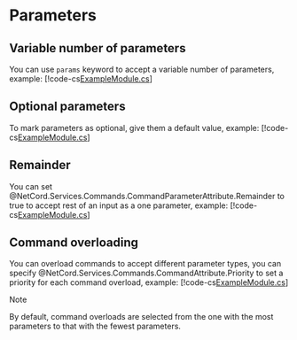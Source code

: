 # Parameters

## Variable number of parameters
You can use `params` keyword to accept a variable number of parameters, example:
[!code-cs[ExampleModule.cs](Parameters/ExampleModule.cs#L9-L13)]

## Optional parameters
To mark parameters as optional, give them a default value, example:
[!code-cs[ExampleModule.cs](Parameters/ExampleModule.cs#L15-L19)]

## Remainder
You can set @NetCord.Services.Commands.CommandParameterAttribute.Remainder to true to accept rest of an input as a one parameter, example:
[!code-cs[ExampleModule.cs](Parameters/ExampleModule.cs#L21-L27)]

## Command overloading
You can overload commands to accept different parameter types, you can specify @NetCord.Services.Commands.CommandAttribute.Priority to set a priority for each command overload, example:
[!code-cs[ExampleModule.cs](Parameters/ExampleModule.cs#L29-L39)]

> [!NOTE]
> By default, command overloads are selected from the one with the most parameters to that with the fewest parameters.